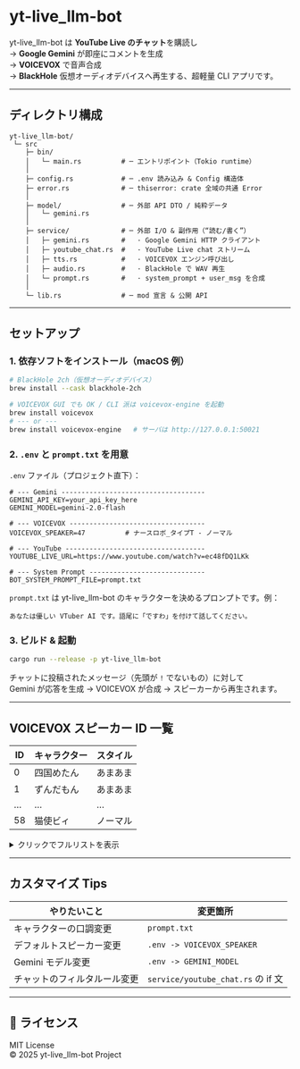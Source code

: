 # yt-live_llm-bot

yt-live_llm-bot は **YouTube Live のチャット**を購読し  
→ **Google Gemini** が即座にコメントを生成  
→ **VOICEVOX** で音声合成  
→ **BlackHole** 仮想オーディオデバイスへ再生する、超軽量 CLI アプリです。

---

## ディレクトリ構成

```text
yt-live_llm-bot/
 └─ src
    ├─ bin/
    │   └─ main.rs          # ─ エントリポイント（Tokio runtime）
    │
    ├─ config.rs            # ─ .env 読み込み & Config 構造体
    ├─ error.rs             # ─ thiserror: crate 全域の共通 Error
    │
    ├─ model/               # ─ 外部 API DTO / 純粋データ
    │   └─ gemini.rs
    │
    ├─ service/             # ─ 外部 I/O & 副作用（“読む/書く”）
    │   ├─ gemini.rs        #   · Google Gemini HTTP クライアント
    │   ├─ youtube_chat.rs  #   · YouTube Live chat ストリーム
    │   ├─ tts.rs           #   · VOICEVOX エンジン呼び出し
    │   ├─ audio.rs         #   · BlackHole で WAV 再生
    │   └─ prompt.rs        #   · system_prompt + user_msg を合成
    │
    └─ lib.rs               # ─ mod 宣言 & 公開 API
```

---

## セットアップ

### 1. 依存ソフトをインストール（macOS 例）

```bash
# BlackHole 2ch（仮想オーディオデバイス）
brew install --cask blackhole-2ch

# VOICEVOX GUI でも OK / CLI 派は voicevox-engine を起動
brew install voicevox
# --- or ---
brew install voicevox-engine   # サーバは http://127.0.0.1:50021
```

### 2. `.env` と `prompt.txt` を用意

`.env` ファイル（プロジェクト直下）：

```env
# --- Gemini ------------------------------------
GEMINI_API_KEY=your_api_key_here
GEMINI_MODEL=gemini-2.0-flash

# --- VOICEVOX ----------------------------------
VOICEVOX_SPEAKER=47          # ナースロボ_タイプT - ノーマル

# --- YouTube -----------------------------------
YOUTUBE_LIVE_URL=https://www.youtube.com/watch?v=ec48fDQ1LKk

# --- System Prompt -----------------------------
BOT_SYSTEM_PROMPT_FILE=prompt.txt
```

`prompt.txt` は yt-live_llm-bot のキャラクターを決めるプロンプトです。例：

```
あなたは優しい VTuber AI です。語尾に「ですわ」を付けて話してください。
```

### 3. ビルド & 起動

```bash
cargo run --release -p yt-live_llm-bot
```

チャットに投稿されたメッセージ（先頭が `!` でないもの）に対して  
Gemini が応答を生成 → VOICEVOX が合成 → スピーカーから再生されます。

---

## VOICEVOX スピーカー ID 一覧

| ID  | キャラクター | スタイル |
| --- | ------------ | -------- |
| 0   | 四国めたん   | あまあま |
| 1   | ずんだもん   | あまあま |
| …   | …            | …        |
| 58  | 猫使ビィ     | ノーマル |

<details>
<summary>クリックでフルリストを表示</summary>

```
0  四国めたん       あまあま
1  ずんだもん       あまあま
2  四国めたん       ノーマル
3  ずんだもん       ノーマル
4  四国めたん       セクシー
5  ずんだもん       セクシー
6  四国めたん       ツンツン
7  ずんだもん       ツンツン
8  春日部つむぎ     ノーマル
9  波音リツ         ノーマル
10 雨晴はう         ノーマル
11 玄野武宏         ノーマル
12 白上虎太郎       ふつう
13 青山龍星         ノーマル
14 冥鳴ひまり       ノーマル
15 九州そら         あまあま
16 九州そら         ノーマル
17 九州そら         セクシー
18 九州そら         ツンツン
19 九州そら         ささやき
20 もち子さん       ノーマル
21 剣崎雌雄         ノーマル
22 ずんだもん       ささやき
23 WhiteCUL         ノーマル
24 WhiteCUL         たのしい
25 WhiteCUL         かなしい
26 WhiteCUL         びえーん
27 後鬼             人間ver.
28 後鬼             ぬいぐるみver.
29 No.7            ノーマル
30 No.7            アナウンス
31 No.7            読み聞かせ
32 白上虎太郎       わーい
33 白上虎太郎       びくびく
34 白上虎太郎       おこ
35 白上虎太郎       びえーん
36 四国めたん       ささやき
37 四国めたん       ヒソヒソ
38 ずんだもん       ヒソヒソ
39 玄野武宏         喜び
40 玄野武宏         ツンギレ
41 玄野武宏         悲しみ
42 ちび式じい       ノーマル
43 櫻歌ミコ         ノーマル
44 櫻歌ミコ         第二形態
45 櫻歌ミコ         ロリ
46 小夜/SAYO        ノーマル
47 ナースロボ＿タイプＴ ノーマル
48 ナースロボ＿タイプＴ 楽々
49 ナースロボ＿タイプＴ 恐怖
50 ナースロボ＿タイプＴ 内緒話
51 †聖騎士 紅桜†    ノーマル
52 雀松朱司         ノーマル
53 麒ヶ島宗麟       ノーマル
54 春歌ナナ         ノーマル
55 猫使アル         ノーマル
56 猫使アル         おちつき
57 猫使アル         うきうき
58 猫使ビィ         ノーマル
```

</details>

---

## カスタマイズ Tips

| やりたいこと                 | 変更箇所                           |
| ---------------------------- | ---------------------------------- |
| キャラクターの口調変更       | `prompt.txt`                       |
| デフォルトスピーカー変更     | `.env -> VOICEVOX_SPEAKER`         |
| Gemini モデル変更            | `.env -> GEMINI_MODEL`             |
| チャットのフィルタルール変更 | `service/youtube_chat.rs` の if 文 |

---

## 📜 ライセンス

MIT License  
© 2025 yt-live_llm-bot Project
